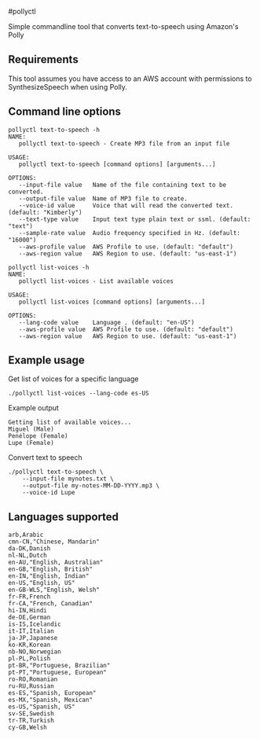 #pollyctl 

Simple commandline tool that converts text-to-speech using Amazon's Polly


## Requirements

This tool assumes you have access to an AWS account with permissions to SynthesizeSpeech when using Polly.

## Command line options

```
pollyctl text-to-speech -h
NAME:
   pollyctl text-to-speech - Create MP3 file from an input file

USAGE:
   pollyctl text-to-speech [command options] [arguments...]

OPTIONS:
   --input-file value   Name of the file containing text to be converted.
   --output-file value  Name of MP3 file to create.
   --voice-id value     Voice that will read the converted text. (default: "Kimberly")
   --text-type value    Input text type plain text or ssml. (default: "text")
   --sample-rate value  Audio frequency specified in Hz. (default: "16000")
   --aws-profile value  AWS Profile to use. (default: "default")
   --aws-region value   AWS Region to use. (default: "us-east-1")
```

```
pollyctl list-voices -h
NAME:
   pollyctl list-voices - List available voices

USAGE:
   pollyctl list-voices [command options] [arguments...]

OPTIONS:
   --lang-code value    Language . (default: "en-US")
   --aws-profile value  AWS Profile to use. (default: "default")
   --aws-region value   AWS Region to use. (default: "us-east-1")
```   

## Example usage

Get list of voices for a specific language

```
./pollyctl list-voices --lang-code es-US
```
Example output

```
Getting list of available voices...
Miguel (Male)
Penélope (Female)
Lupe (Female)
```

Convert text to speech 

```
./pollyctl text-to-speech \
	--input-file mynotes.txt \
	--output-file my-notes-MM-DD-YYYY.mp3 \
	--voice-id Lupe
```

## Languages supported

```
arb,Arabic
cmn-CN,"Chinese, Mandarin"
da-DK,Danish
nl-NL,Dutch
en-AU,"English, Australian"
en-GB,"English, British"
en-IN,"English, Indian"
en-US,"English, US"
en-GB-WLS,"English, Welsh"
fr-FR,French
fr-CA,"French, Canadian"
hi-IN,Hindi
de-DE,German
is-IS,Icelandic
it-IT,Italian
ja-JP,Japanese
ko-KR,Korean
nb-NO,Norwegian
pl-PL,Polish
pt-BR,"Portuguese, Brazilian"
pt-PT,"Portuguese, European"
ro-RO,Romanian
ru-RU,Russian
es-ES,"Spanish, European"
es-MX,"Spanish, Mexican"
es-US,"Spanish, US"
sv-SE,Swedish
tr-TR,Turkish
cy-GB,Welsh
```

